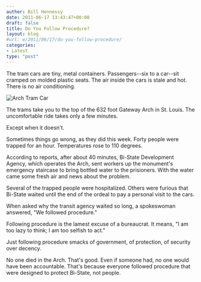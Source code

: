 ```yaml
---
author: Bill Hennessy
date: 2011-06-17 13:43:47+00:00
draft: false
title: Do You Follow Procedure?
layout: blog
#url: e/2011/06/17/do-you-follow-procedure/
categories:
- Latest
type: "post"
---
```


The tram cars are tiny, metal containers. Passengers--six to a car--sit cramped on molded plastic seats.  The air inside the cars is stale and hot. There is no air conditioning. 

![Arch Tram Car](https://edandracheltravel.files.wordpress.com/2009/07/40-gateway-arch-tram-car-1-of-8-holds-5-people-reduced.jpg%3Fw%3D300%26h%3D225)


The trams take  you to the top of the 632 foot Gateway Arch in St. Louis.  The uncomfortable ride takes only a few minutes. 

Except when it doesn't.

Sometimes things go wrong, as they did this week. Forty people were trapped for an hour. Temperatures rose to 110 degrees. 

According to reports, after about 40 minutes, Bi-State Development Agency, which operates the Arch, sent workers up the monument's emergency staircase to bring bottled water to the prisioners. With the water came some fresh air and news about the problem. 

Several of the trapped people were hospitalized. Others were furious that Bi-State waited until the end of the ordeal to pay a personal visit to the cars. 

When asked why the transit agency waited so long, a spokeswoman answered, "We followed procedure." 

Following procedure is the lamest excuse of a bureaucrat. It means, "I am too lazy to think; I am too selfish to act."  

Just following procedure smacks of government, of protection, of security over decency. 

No one died in the Arch. That's good. Even if someone had, no one would have been accountable. That's because everyone followed procedure that were designed to protect Bi-State, not people.


